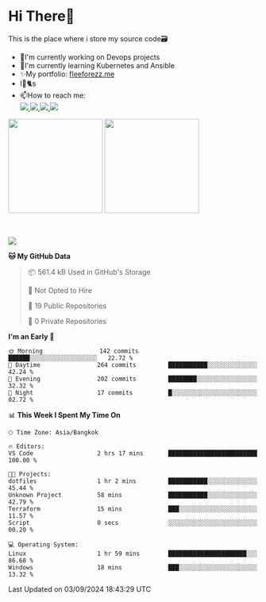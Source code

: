 # Hi There👋

This is the place where i store my source code🗃️
<ul>
    <li>🔭I'm currently working on Devops projects</li>
    <li>🌿I'm currently learning Kubernetes and Ansible</li>
    <li>✨My portfolio: <a href="https://fleeforezz.me" target="_blank">fleeforezz.me</a> </li>
    <li>I💖🐈s</li>
    <li>📫How to reach me: </li>
    <a href="https://www.facebook.com/profile.php?id=100091778170480" target="_blank">
        <img src="https://img.shields.io/badge/Facebook-1877F2?style=for-the-badge&logo=facebook&logoColor=white">
    </a>
    <a href="https://www.instagram.com/tmn_nhat/" target="_blank">
        <img src="https://img.shields.io/badge/Instagram-E4405F?style=for-the-badge&logo=instagram&logoColor=white">
    </a>
    <a href="https://www.linkedin.com/in/nh%E1%BA%ADt-tr%C6%B0%C6%A1ng-420723278/" target="_blank">
        <img src="https://img.shields.io/badge/LinkedIn-0077B5?style=for-the-badge&logo=linkedin&logoColor=white">
    </a>
    <a href="https://fleeforezz.me" target="_blank">
        <img src="https://img.shields.io/badge/🦄 Portfolio-e0e0e0?style=for-the-badge&logo=&logoColor=080A13">
    </a>
</ul>

<div>
    <img height="190em" align="center" src="https://github-readme-stats.vercel.app/api?username=Fleeforezz&show_icons=true&theme=radical" />
    <img height="190em" align="center" src="https://github-readme-stats.vercel.app/api/top-langs/?username=fleeforezz&layout=compact&theme=nightowl" />
</div>
<br></br>
<p align="left">
  <a href="https://skillicons.dev">
    <img src="https://skillicons.dev/icons?i=aws,git,kubernetes,docker,terraform,jenkins,gitlab,ansible,grafana,bash,nginx" />
  </a>
</p>

<!--START_SECTION:waka-->
**🐱 My GitHub Data** 

> 📦 561.4 kB Used in GitHub's Storage 
 > 
> 🚫 Not Opted to Hire
 > 
> 📜 19 Public Repositories 
 > 
> 🔑 0 Private Repositories 
 > 
**I'm an Early 🐤** 

```text
🌞 Morning                142 commits         ██████░░░░░░░░░░░░░░░░░░░   22.72 % 
🌆 Daytime                264 commits         ███████████░░░░░░░░░░░░░░   42.24 % 
🌃 Evening                202 commits         ████████░░░░░░░░░░░░░░░░░   32.32 % 
🌙 Night                  17 commits          █░░░░░░░░░░░░░░░░░░░░░░░░   02.72 % 
```


📊 **This Week I Spent My Time On** 

```text
🕑︎ Time Zone: Asia/Bangkok

🔥 Editors: 
VS Code                  2 hrs 17 mins       █████████████████████████   100.00 % 

🐱‍💻 Projects: 
dotfiles                 1 hr 2 mins         ███████████░░░░░░░░░░░░░░   45.44 % 
Unknown Project          58 mins             ███████████░░░░░░░░░░░░░░   42.79 % 
Terraform                15 mins             ███░░░░░░░░░░░░░░░░░░░░░░   11.57 % 
Script                   0 secs              ░░░░░░░░░░░░░░░░░░░░░░░░░   00.20 % 

💻 Operating System: 
Linux                    1 hr 59 mins        ██████████████████████░░░   86.68 % 
Windows                  18 mins             ███░░░░░░░░░░░░░░░░░░░░░░   13.32 % 
```


 Last Updated on 03/09/2024 18:43:29 UTC
<!--END_SECTION:waka-->